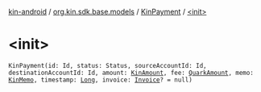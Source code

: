 [kin-android](../../index.md) / [org.kin.sdk.base.models](../index.md) / [KinPayment](index.md) / [&lt;init&gt;](./-init-.md)

# &lt;init&gt;

`KinPayment(id: Id, status: Status, sourceAccountId: Id, destinationAccountId: Id, amount: `[`KinAmount`](../-kin-amount/index.md)`, fee: `[`QuarkAmount`](../-quark-amount/index.md)`, memo: `[`KinMemo`](../-kin-memo/index.md)`, timestamp: `[`Long`](https://kotlinlang.org/api/latest/jvm/stdlib/kotlin/-long/index.html)`, invoice: `[`Invoice`](../-invoice/index.md)`? = null)`